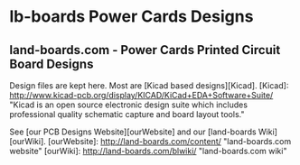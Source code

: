 lb-boards Power Cards Designs
=============================

land-boards.com - Power Cards Printed Circuit Board Designs
-----------------------------------------------------------

Design files are kept here. Most are [Kicad based designs][Kicad].
[Kicad]: http://www.kicad-pcb.org/display/KICAD/KiCad+EDA+Software+Suite/ "Kicad is an open source electronic design suite which includes professional quality schematic capture and board layout tools."

See [our PCB Designs Website][ourWebsite] and our [land-boards Wiki][ourWiki].
[ourWebsite]: http://land-boards.com/content/ "land-boards.com website"
[ourWiki]: http://land-boards.com/blwiki/ "land-boards.com wiki"
